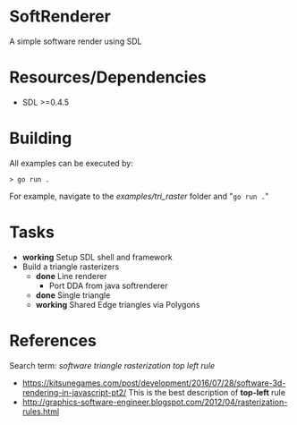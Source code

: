 # SoftRenderer

A simple software render using SDL

# Resources/Dependencies
- SDL >=0.4.5

# Building
All examples can be executed by:

```> go run .```

For example, navigate to the *examples/tri_raster* folder and "```go run .```"

# Tasks
- **working** Setup SDL shell and framework
- Build a triangle rasterizers
  - **done** Line renderer
    - Port DDA from java softrenderer
  - **done** Single triangle
  - **working** Shared Edge triangles via Polygons

# References
Search term: *software triangle rasterization top left rule*

- https://kitsunegames.com/post/development/2016/07/28/software-3d-rendering-in-javascript-pt2/ This is the best description of **top-left** rule
- http://graphics-software-engineer.blogspot.com/2012/04/rasterization-rules.html
